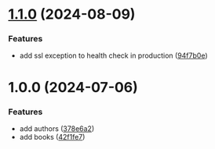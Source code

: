 # [1.1.0](https://github.com/LucDelmon/the_simple_api_reboot/compare/v1.0.0...v1.1.0) (2024-08-09)


### Features

* add ssl exception to health check in production ([94f7b0e](https://github.com/LucDelmon/the_simple_api_reboot/commit/94f7b0e285178b16f00177917e446346e2d4aaf9))

# 1.0.0 (2024-07-06)


### Features

* add authors ([378e6a2](https://github.com/LucDelmon/the_simple_api_reboot/commit/378e6a24406d1de60f224eaa6420124e2866a026))
* add books ([42f1fe7](https://github.com/LucDelmon/the_simple_api_reboot/commit/42f1fe7851bf21481ddcd583c4101780a84f34f2))

